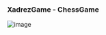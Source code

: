 <h3>XadrezGame - ChessGame</h3>

![image](https://github.com/sidarkelse/XadrezGame---ChessGame/assets/48395891/6834b847-06ab-4e41-beda-effaf4c23a40)
